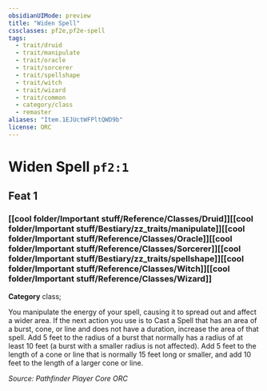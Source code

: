 ```yaml
---
obsidianUIMode: preview
title: "Widen Spell"
cssclasses: pf2e,pf2e-spell
tags:
  - trait/druid
  - trait/manipulate
  - trait/oracle
  - trait/sorcerer
  - trait/spellshape
  - trait/witch
  - trait/wizard
  - trait/common
  - category/class
  - remaster
aliases: "Item.1EJUctWFPltQWD9b"
license: ORC
---
```

# Widen Spell `pf2:1`
## Feat 1
### [[cool folder/Important stuff/Reference/Classes/Druid]][[cool folder/Important stuff/Bestiary/zz_traits/manipulate]][[cool folder/Important stuff/Reference/Classes/Oracle]][[cool folder/Important stuff/Reference/Classes/Sorcerer]][[cool folder/Important stuff/Bestiary/zz_traits/spellshape]][[cool folder/Important stuff/Reference/Classes/Witch]][[cool folder/Important stuff/Reference/Classes/Wizard]]

**Category** class; 




You manipulate the energy of your spell, causing it to spread out and affect a wider area. If the next action you use is to Cast a Spell that has an area of a burst, cone, or line and does not have a duration, increase the area of that spell. Add 5 feet to the radius of a burst that normally has a radius of at least 10 feet (a burst with a smaller radius is not affected). Add 5 feet to the length of a cone or line that is normally 15 feet long or smaller, and add 10 feet to the length of a larger cone or line.

*Source: Pathfinder Player Core*
*ORC*